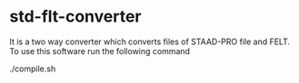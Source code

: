 # std-flt-converter
It is a two way converter which converts files of STAAD-PRO file and FELT.
To use this software run the following command

./compile.sh
